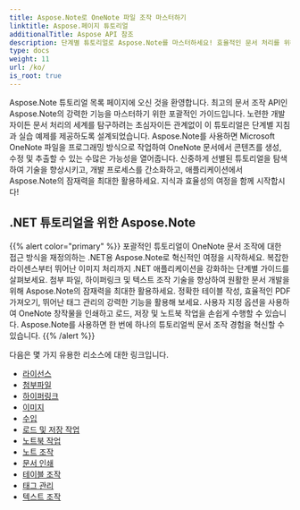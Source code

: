 ```yaml
---
title: Aspose.Note로 OneNote 파일 조작 마스터하기
linktitle: Aspose.페이지 튜토리얼
additionalTitle: Aspose API 참조
description: 단계별 튜토리얼로 Aspose.Note를 마스터하세요! 효율적인 문서 처리를 위해 프로그래밍 방식으로 OneNote 파일을 조작하는 방법을 알아보세요.
type: docs
weight: 11
url: /ko/
is_root: true
---
```


Aspose.Note 튜토리얼 목록 페이지에 오신 것을 환영합니다. 최고의 문서 조작 API인 Aspose.Note의 강력한 기능을 마스터하기 위한 포괄적인 가이드입니다. 노련한 개발자이든 문서 처리의 세계를 탐구하려는 초심자이든 관계없이 이 튜토리얼은 단계별 지침과 실습 예제를 제공하도록 설계되었습니다. Aspose.Note를 사용하면 Microsoft OneNote 파일을 프로그래밍 방식으로 작업하여 OneNote 문서에서 콘텐츠를 생성, 수정 및 추출할 수 있는 수많은 가능성을 열어줍니다. 신중하게 선별된 튜토리얼을 탐색하여 기술을 향상시키고, 개발 프로세스를 간소화하고, 애플리케이션에서 Aspose.Note의 잠재력을 최대한 활용하세요. 지식과 효율성의 여정을 함께 시작합시다!

## .NET 튜토리얼을 위한 Aspose.Note
{{% alert color="primary" %}}
포괄적인 튜토리얼이 OneNote 문서 조작에 대한 접근 방식을 재정의하는 .NET용 Aspose.Note로 혁신적인 여정을 시작하세요. 복잡한 라이센스부터 뛰어난 이미지 처리까지 .NET 애플리케이션을 강화하는 단계별 가이드를 살펴보세요. 첨부 파일, 하이퍼링크 및 텍스트 조작 기술을 향상하여 원활한 문서 개발을 위해 Aspose.Note의 잠재력을 최대한 활용하세요. 정확한 테이블 작성, 효율적인 PDF 가져오기, 뛰어난 태그 관리의 강력한 기능을 활용해 보세요. 사용자 지정 옵션을 사용하여 OneNote 창작물을 인쇄하고 로드, 저장 및 노트북 작업을 손쉽게 수행할 수 있습니다. Aspose.Note를 사용하면 한 번에 하나의 튜토리얼씩 문서 조작 경험을 혁신할 수 있습니다.
{{% /alert %}}

다음은 몇 가지 유용한 리소스에 대한 링크입니다.
 
- [라이선스](./net/licensing/)
- [첨부파일](./net/attachments/)
- [하이퍼링크](./net/hyperlinks/)
- [이미지](./net/images/)
- [수입](./net/import/)
- [로드 및 저장 작업](./net/loading-and-saving-operations/)
- [노트북 작업](./net/notebook-operations/)
- [노트 조작](./net/note-manipulation/)
- [문서 인쇄](./net/printing-document/)
- [테이블 조작](./net/table-manipulation/)
- [태그 관리](./net/tag-management/)
- [텍스트 조작](./net/text-manipulation/)

